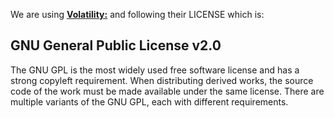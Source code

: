We are using  [**Volatility:**](https://github.com/volatilityfoundation/volatility) and following their LICENSE which is: 

## GNU General Public License v2.0

The GNU GPL is the most widely used free software license and has a strong copyleft requirement. 
When distributing derived works, the source code of the work must be made available under the same license. 
There are multiple variants of the GNU GPL, each with different requirements.
